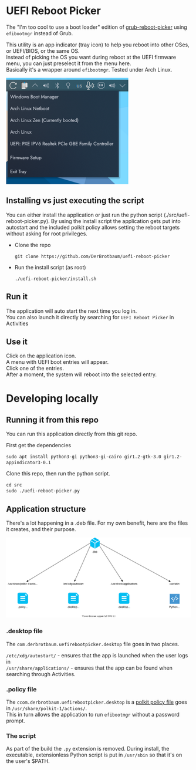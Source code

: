 # UEFI Reboot Picker

The "I'm too cool to use a boot loader" edition of [grub-reboot-picker](https://github.com/mendhak/grub-reboot-picker) using `efibootmgr` instead of Grub. 

This utility is an app indicator (tray icon) to help you reboot into other OSes, or UEFI/BIOS, or the same OS.  
Instead of picking the OS you want during reboot at the UEFI firmware menu, you can just preselect it from the menu here.  
Basically it's a wrapper around `efibootmgr`. Tested under Arch Linux. 

![screenshot](assets/001.png) 

## Installing vs just executing the script

You can either install the application or just run the python script (./src/uefi-reboot-picker.py). By using the install script the application gets put into autostart and the included polkit policy allows setting the reboot targets without asking for root privileges. 

* Clone the repo
  ```
  git clone https://github.com/DerBrotbaum/uefi-reboot-picker
  ```
* Run the install script (as root)
  ```
  ./uefi-reboot-picker/install.sh
  ```

## Run it

The application will auto start the next time you log in.  
You can also launch it directly by searching for `UEFI Reboot Picker` in Activities


## Use it

Click on the application icon.  
A menu with UEFI boot entries will appear.  
Click one of the entries.  
After a moment, the system will reboot into the selected entry.


# Developing locally

## Running it from this repo

You can run this application directly from this git repo.  

First get the dependencies

```
sudo apt install python3-gi python3-gi-cairo gir1.2-gtk-3.0 gir1.2-appindicator3-0.1

```

Clone this repo, then run the python script. 

```
cd src
sudo ./uefi-reboot-picker.py
```

## Application structure

There's a lot happening in a .deb file.  For my own benefit, here are the files it creates, and their purpose. 

![diagram](assets/diagram.drawio.svg)

### .desktop file

The `com.derbrotbaum.uefirebootpicker.desktop` file goes in two places. 

`/etc/xdg/autostart/` -  ensures that the app is launched when the user logs in  
`/usr/share/applications/` - ensures that the app can be found when searching through Activities. 

### .policy file

The `ccom.derbrotbaum.uefirebootpicker.desktop` is a [polkit policy file](https://wiki.archlinux.org/index.php/Polkit) goes in `/usr/share/polkit-1/actions/`.  
This in turn allows the application to run `efibootmgr` without a password prompt.  

### The script

As part of the build the `.py` extension is removed.  During install, the executable, extensionless Python script is put in `/usr/sbin` so that it's on the user's $PATH.  
